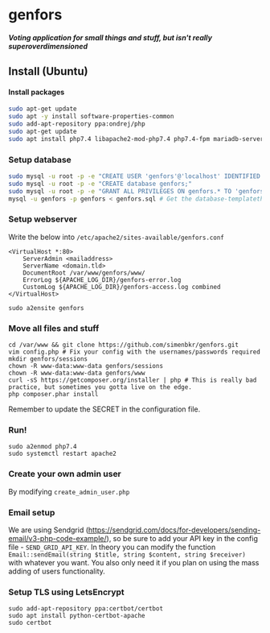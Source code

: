 
# genfors

##### Voting application for small things and stuff, but isn't really superoverdimensioned


## Install (Ubuntu)

#### Install packages
```bash
sudo apt-get update
sudo apt -y install software-properties-common
sudo add-apt-repository ppa:ondrej/php
sudo apt-get update
sudo apt install php7.4 libapache2-mod-php7.4 php7.4-fpm mariadb-server php7.4-mysql php7.4-curl php7.4-mbstring
```

### Setup database
```bash
sudo mysql -u root -p -e "CREATE USER 'genfors'@'localhost' IDENTIFIED BY '<password>';"
sudo mysql -u root -p -e "CREATE database genfors;"
sudo mysql -u root -p -e "GRANT ALL PRIVILEGES ON genfors.* TO 'genfors'@'localhost'; flush privileges"
mysql -u genfors -p genfors < genfors.sql # Get the database-templatethingy
```

### Setup webserver
Write the below into ```/etc/apache2/sites-available/genfors.conf```
```
<VirtualHost *:80>
	ServerAdmin <mailaddress>
	ServerName <domain.tld>
	DocumentRoot /var/www/genfors/www/
	ErrorLog ${APACHE_LOG_DIR}/genfors-error.log
	CustomLog ${APACHE_LOG_DIR}/genfors-access.log combined
</VirtualHost>
```

```
sudo a2ensite genfors
```

### Move all files and stuff
```
cd /var/www && git clone https://github.com/simenbkr/genfors.git
vim config.php # Fix your config with the usernames/passwords required
mkdir genfors/sessions
chown -R www-data:www-data genfors/sessions
chown -R www-data:www-data genfors/www
curl -sS https://getcomposer.org/installer | php # This is really bad practice, but sometimes you gotta live on the edge.
php composer.phar install
```
Remember to update the SECRET in the configuration file.

### Run!

```
sudo a2enmod php7.4
sudo systemctl restart apache2
```

### Create your own admin user 
By modifying ```create_admin_user.php```


### Email setup
We are using Sendgrid (https://sendgrid.com/docs/for-developers/sending-email/v3-php-code-example/), so be sure to add your API key in the config file - ```SEND_GRID_API_KEY```.
In theory you can modify the function ```Email::sendEmail(string $title, string $content, string $receiver)``` with whatever you want.
You also only need it if you plan on using the mass adding of users functionality.

### Setup TLS using LetsEncrypt
```
sudo add-apt-repository ppa:certbot/certbot
sudo apt install python-certbot-apache
sudo certbot
```